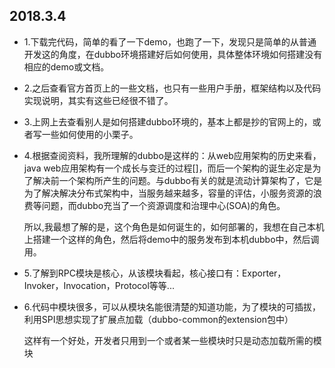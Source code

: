 ## 2018.3.4
+ 1.下载完代码，简单的看了一下demo，也跑了一下，发现只是简单的从普通开发这的角度，在dubbo环境搭建好后如何使用，具体整体环境如何搭建没有相应的demo或文档。
+ 2.之后查看官方首页上的一些文档，也只有一些用户手册，框架结构以及代码实现说明，其实有这些已经很不错了。
+ 3.上网上去查看别人是如何搭建dubbo环境的，基本上都是抄的官网上的，或者写一些如何使用的小栗子。
+ 4.根据查阅资料，我所理解的dubbo是这样的：从web应用架构的历史来看，java web应用架构有一个成长与变迁的过程[]，而后一个架构的诞生必定是为了解决前一个架构所产生的问题。与dubbo有关的就是流动计算架构了，它是为了解决解决分布式架构中，当服务越来越多，容量的评估，小服务资源的浪费等问题，而dubbo充当了一个资源调度和治理中心(SOA)的角色。
    </b>
    
    所以,我最想了解的是，这个角色是如何诞生的，如何部署的，我想在自己本机上搭建一个这样的角色，然后将demo中的服务发布到本机dubbo中，然后调用。
+ 5.了解到RPC模块是核心，从该模块看起，核心接口有：Exporter，Invoker，Invocation，Protocol等等...
+ 6.代码中模块很多，可以从模块名能很清楚的知道功能，为了模块的可插拔，利用SPI思想实现了扩展点加载（dubbo-common的extension包中）
    </b>
    
    这样有一个好处，开发者只用到一个或者某一些模块时只是动态加载所需的模块